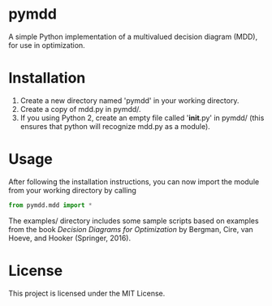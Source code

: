 # pymdd
A simple Python implementation of a multivalued decision diagram (MDD), for use in optimization.

# Installation
1. Create a new directory named 'pymdd' in your working directory.
2. Create a copy of mdd.py in pymdd/.
3. If you using Python 2, create an empty file called '__init__.py' in pymdd/
    (this ensures  that python will recognize mdd.py as a module).

# Usage
After following the installation instructions, you can now import the module from your working directory by calling
```python
from pymdd.mdd import *
```

The examples/ directory includes some sample scripts based on examples from the book *Decision Diagrams for Optimization* by Bergman, Cire, van Hoeve, and Hooker (Springer, 2016).

# License
This project is licensed under the MIT License.
